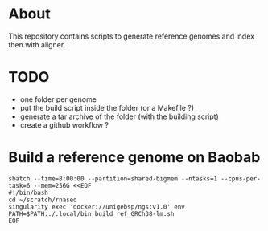 

# About
This repository contains scripts to generate reference genomes and index then 
with aligner.

# TODO
 - one folder per genome
 - put the build script inside the folder (or a Makefile ?)
 - generate a tar archive of the folder (with the building script)
 - create a github workflow ?

# Build a reference genome on Baobab
```
sbatch --time=8:00:00 --partition=shared-bigmem --ntasks=1 --cpus-per-task=6 --mem=256G <<EOF
#!/bin/bash
cd ~/scratch/rnaseq
singularity exec 'docker://unigebsp/ngs:v1.0' env PATH=$PATH:./.local/bin build_ref_GRCh38-lm.sh
EOF
```


